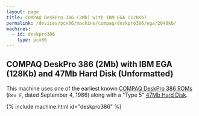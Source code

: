 ```yaml
---
layout: page
title: COMPAQ DeskPro 386 (2Mb) with IBM EGA (128Kb)
permalink: /devices/pcx86/machine/compaq/deskpro386/ega/2048kb/
machines:
  - id: deskpro386
    type: pcx86
---
```


COMPAQ DeskPro 386 (2Mb) with IBM EGA (128Kb) and 47Mb Hard Disk (Unformatted)
------------------------------------------------------------------------------

This machine uses one of the earliest known [COMPAQ DeskPro 386 ROMs](/devices/pcx86/rom/compaq/deskpro386/)
(`Rev F`, dated September 4, 1986) along with a "Type 5" [47Mb Hard Disk](/disks/pcx86/fixed/47mb/).

{% include machine.html id="deskpro386" %}
